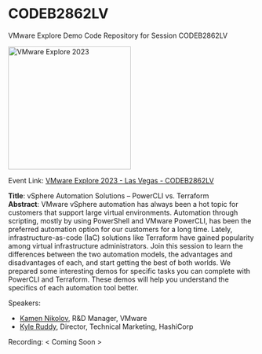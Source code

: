 # CODEB2862LV
VMware Explore Demo Code Repository for Session CODEB2862LV

[<img src="https://blogs.vmware.com/explore/files/2022/04/1339106-vmwx22-blog-img-logo-e1649447530226.png" alt="VMware Explore 2023" width="250">](https://www.vmware.com/explore/us.html)

Event Link: [VMware Explore 2023 - Las Vegas - CODEB2862LV](https://event.vmware.com/flow/vmware/explore2023lv/content/page/catalog?search=CODEB2862LV)

**Title**: vSphere Automation Solutions – PowerCLI vs. Terraform <br>
**Abstract**: VMware vSphere automation has always been a hot topic for customers that support large virtual environments. Automation through scripting, mostly by using PowerShell and VMware PowerCLI, has been the preferred automation option for our customers for a long time. Lately, infrastructure-as-code (IaC) solutions like Terraform have gained popularity among virtual infrastructure administrators. Join this session to learn the differences between the two automation models, the advantages and disadvantages of each, and start getting the best of both worlds. We prepared some interesting demos for specific tasks you can complete with PowerCLI and Terraform. These demos will help you understand the specifics of each automation tool better.

Speakers: 
- [Kamen Nikolov](https://github.com/kamennikolov), R&D Manager, VMware
- [Kyle Ruddy](https://github.com/kmruddy), Director, Technical Marketing, HashiCorp

Recording: < Coming Soon >
